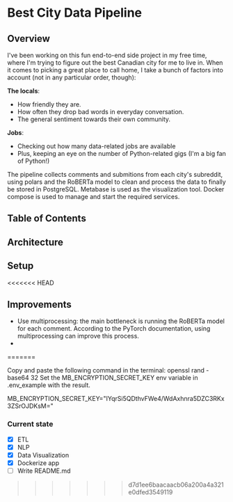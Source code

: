 # Best City Data Pipeline
## Overview
I've been working on this fun end-to-end side project in my free time, where I'm trying to figure out the best Canadian city for me to live in. When it comes to picking a great place to call home, I take a bunch of factors into account (not in any particular order, though):

**The locals**:

* How friendly they are.
* How often they drop bad words in everyday conversation.
* The general sentiment towards their own community.

**Jobs**:

* Checking out how many data-related jobs are available
* Plus, keeping an eye on the number of Python-related gigs (I'm a big fan of Python!)

The pipeline collects comments and submitions from each city's subreddit, using polars and the RoBERTa model to clean and process the data to finally be stored in PostgreSQL. Metabase is used as the visualization tool. Docker compose is used to manage and start the required services.
## Table of Contents
## Architecture

## Setup
<<<<<<< HEAD
## Improvements

- Use multiprocessing: the main bottleneck is running the RoBERTa model for each comment. According to the PyTorch documentation, using multiprocessing can improve this process.
- 
=======

Copy and paste the following command in the terminal:
openssl rand -base64 32
Set the MB_ENCRYPTION_SECRET_KEY env variable in .env_example with the result.

MB_ENCRYPTION_SECRET_KEY="IYqrSi5QDthvFWe4/WdAxhnra5DZC3RKx3ZSrOJDKsM="

### Current state

- [x] ETL
- [x] NLP
- [x] Data Visualization
- [x] Dockerize app
- [ ] Write README.md
>>>>>>> d7d1ee6baacaacb06a200a4a321e0dfed3549119
